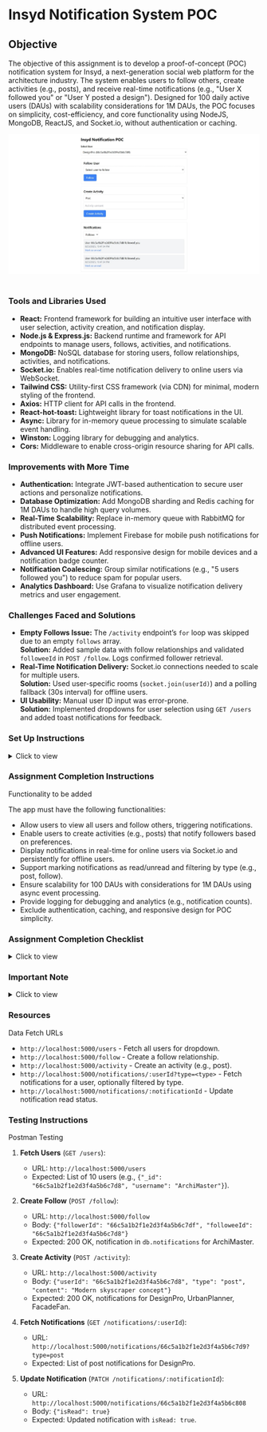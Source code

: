 # Insyd Notification System POC

## Objective

The objective of this assignment is to develop a proof-of-concept (POC) notification system for Insyd, a next-generation social web platform for the architecture industry. The system enables users to follow others, create activities (e.g., posts), and receive real-time notifications (e.g., "User X followed you" or "User Y posted a design"). Designed for 100 daily active users (DAUs) with scalability considerations for 1M DAUs, the POC focuses on simplicity, cost-efficiency, and core functionality using NodeJS, MongoDB, ReactJS, and Socket.io, without authentication or caching.

<div style="text-align: center;">
     <img src="images\home_page.jpeg" alt="ui">
</div>
<br/>

### Tools and Libraries Used

- **React:** Frontend framework for building an intuitive user interface with user selection, activity creation, and notification display.
- **Node.js & Express.js:** Backend runtime and framework for API endpoints to manage users, follows, activities, and notifications.
- **MongoDB:** NoSQL database for storing users, follow relationships, activities, and notifications.
- **Socket.io:** Enables real-time notification delivery to online users via WebSocket.
- **Tailwind CSS:** Utility-first CSS framework (via CDN) for minimal, modern styling of the frontend.
- **Axios:** HTTP client for API calls in the frontend.
- **React-hot-toast:** Lightweight library for toast notifications in the UI.
- **Async:** Library for in-memory queue processing to simulate scalable event handling.
- **Winston:** Logging library for debugging and analytics.
- **Cors:** Middleware to enable cross-origin resource sharing for API calls.

### Improvements with More Time

- **Authentication:** Integrate JWT-based authentication to secure user actions and personalize notifications.
- **Database Optimization:** Add MongoDB sharding and Redis caching for 1M DAUs to handle high query volumes.
- **Real-Time Scalability:** Replace in-memory queue with RabbitMQ for distributed event processing.
- **Push Notifications:** Implement Firebase for mobile push notifications for offline users.
- **Advanced UI Features:** Add responsive design for mobile devices and a notification badge counter.
- **Notification Coalescing:** Group similar notifications (e.g., "5 users followed you") to reduce spam for popular users.
- **Analytics Dashboard:** Use Grafana to visualize notification delivery metrics and user engagement.

### Challenges Faced and Solutions

- **Empty Follows Issue:** The `/activity` endpoint’s `for` loop was skipped due to an empty `follows` array.\
  **Solution:** Added sample data with follow relationships and validated `followeeId` in `POST /follow`. Logs confirmed follower retrieval.
- **Real-Time Notification Delivery:** Socket.io connections needed to scale for multiple users.\
  **Solution:** Used user-specific rooms (`socket.join(userId)`) and a polling fallback (30s interval) for offline users.
- **UI Usability:** Manual user ID input was error-prone.\
  **Solution:** Implemented dropdowns for user selection using `GET /users` and added toast notifications for feedback.

### Set Up Instructions

<details>
<summary>Click to view</summary>summary>

1. **Clone Repositories**:

   - Backend: `git clone github.com/example/insyd-backend`
   - Frontend: `git clone github.com/example/insyd-frontend`

2. **Backend Setup** (`insyd-backend`):

   - Install dependencies: `npm install`
   - Ensure MongoDB is running locally or via Atlas (`mongodb://localhost:27017/insyd`).
   - Import sample data:

     ```bash
     mongoimport --db insyd --collection users --file data/users.json --jsonArray
     mongoimport --db insyd --collection follows --file data/follows.json --jsonArray
     mongoimport --db insyd --collection activities --file data/activities.json --jsonArray
     mongoimport --db insyd --collection notifications --file data/notifications.json --jsonArray
     ```
   - Start server: `node app.js`

3. **Frontend Setup** (`insyd-frontend`):

   - Install dependencies: `npm install`
   - Start app: `npm start`
   - Access at `http://localhost:3000`

4. **Testing**:

   - Use Postman to test API endpoints (see below).
   - Verify frontend displays users, follows, and notifications.
</details>

### Assignment Completion Instructions

Functionality to be added

The app must have the following functionalities:

- Allow users to view all users and follow others, triggering notifications.
- Enable users to create activities (e.g., posts) that notify followers based on preferences.
- Display notifications in real-time for online users via Socket.io and persistently for offline users.
- Support marking notifications as read/unread and filtering by type (e.g., post, follow).
- Ensure scalability for 100 DAUs with considerations for 1M DAUs using async event processing.
- Provide logging for debugging and analytics (e.g., notification counts).
- Exclude authentication, caching, and responsive design for POC simplicity.

### Assignment Completion Checklist
<details>
<summary>Click to view</summary>

- The completion checklist includes the following points:
  - [x] I have completed all the functionalities asked in the assignment.

  - [x] I have used only the resources (NodeJS, Express, MongoDB, ReactJS, Socket.io, Tailwind CSS, etc.) specified.

  - [x] I have modified the README.md file based on assignment instructions.

  - [x] I have completed the assignment **ON TIME** (by 10:28 PM IST on Saturday, August 23, 2025).
- **Specific Checklist**:
  - [x] Implemented `GET /users` to display all users in the frontend dropdown.

  - [x] Enabled `POST /follow` to create relationships and notify followees.

  - [x] Ensured `POST /activity` generates notifications for followers, fixing the empty `follows` issue.

  - [x] Supported `GET /notifications/:userId` with type filtering and `PATCH /notifications/:notificationId` for read/unread toggling.

  - [x] Added sample data for users, follows, activities, and notifications.

  - [x] Verified real-time notifications via Socket.io and polling fallback.

  - [x] Tested all endpoints with Postman and frontend integration.
</details>

### Important Note
<details>
<summary>Click to view</summary>

- No user authentication is implemented; the app runs in demo mode with sample data.
- Responsive design is excluded for POC simplicity, but Tailwind CSS ensures a clean UI.
- Sample data is provided in `data/` directory for testing.
</details>

### Resources

Data Fetch URLs

- `http://localhost:5000/users` - Fetch all users for dropdown.
- `http://localhost:5000/follow` - Create a follow relationship.
- `http://localhost:5000/activity` - Create an activity (e.g., post).
- `http://localhost:5000/notifications/:userId?type=<type>` - Fetch notifications for a user, optionally filtered by type.
- `http://localhost:5000/notifications/:notificationId` - Update notification read status.

### Testing Instructions

Postman Testing

1. **Fetch Users** (`GET /users`):

   - URL: `http://localhost:5000/users`
   - Expected: List of 10 users (e.g., `{"_id": "66c5a1b2f1e2d3f4a5b6c7d8", "username": "ArchiMaster"}`).

2. **Create Follow** (`POST /follow`):

   - URL: `http://localhost:5000/follow`
   - Body: `{"followerId": "66c5a1b2f1e2d3f4a5b6c7df", "followeeId": "66c5a1b2f1e2d3f4a5b6c7d8"}`
   - Expected: 200 OK, notification in `db.notifications` for ArchiMaster.

3. **Create Activity** (`POST /activity`):

   - URL: `http://localhost:5000/activity`
   - Body: `{"userId": "66c5a1b2f1e2d3f4a5b6c7d8", "type": "post", "content": "Modern skyscraper concept"}`
   - Expected: 200 OK, notifications for DesignPro, UrbanPlanner, FacadeFan.

4. **Fetch Notifications** (`GET /notifications/:userId`):

   - URL: `http://localhost:5000/notifications/66c5a1b2f1e2d3f4a5b6c7d9?type=post`
   - Expected: List of post notifications for DesignPro.

5. **Update Notification** (`PATCH /notifications/:notificationId`):

   - URL: `http://localhost:5000/notifications/66c5a1b2f1e2d3f4a5b6c808`
   - Body: `{"isRead": true}`
   - Expected: Updated notification with `isRead: true`.
